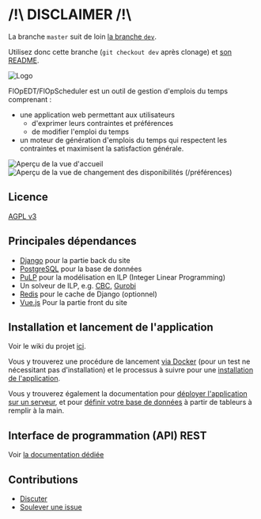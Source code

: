 # /!\ DISCLAIMER /!\

La branche `master` suit de loin [la branche
`dev`](https://framagit.org/flopedt/FlOpEDT/-/tree/dev).

Utilisez donc cette branche (`git checkout dev` après clonage) et [son
README](https://framagit.org/flopedt/FlOpEDT/-/blob/dev/README.md).



![Logo](./FlOpEDT/base/static/base/img/flop2.png)

FlOpEDT/FlOpScheduler est un outil de gestion
d'emplois du temps comprenant :
- une application web permettant aux utilisateurs
  * d'exprimer leurs contraintes et préférences
  * de modifier l'emploi du temps
- un moteur de génération d'emplois du temps qui respectent les contraintes et
maximisent la satisfaction générale.

![Aperçu de la vue d'accueil](./img/edt-accueil.jpg)
![Aperçu de la vue de changement des disponibilités (/préférences)](./img/edt-dispos.jpg)

## Licence

[AGPL v3](https://www.gnu.org/licenses/agpl-3.0.html)

## Principales dépendances
- [Django](https://www.djangoproject.com/) pour la partie back du site
- [PostgreSQL](https://www.postgresql.org/) pour la base de données
- [PuLP](https://github.com/coin-or/pulp) pour la modélisation en ILP (Integer Linear Programming)
- Un solveur de ILP, e.g. [CBC](https://projects.coin-or.org/Cbc), [Gurobi](gurobi.com)
- [Redis](https://redis.io) pour le cache de Django (optionnel)
- [Vue.js](https://vuejs.org/) Pour la partie front du site

## Installation et lancement de l'application
Voir le wiki du projet [ici](https://framagit.org/flopedt/FlOpEDT/-/wikis/home).

Vous y trouverez une procédure de lancement 
[via Docker](https://framagit.org/flopedt/FlOpEDT/-/wikis/Installation-en-utilisant-Docker)
(pour un test ne nécessitant pas d'installation) et le processus
à suivre pour une [installation de l'application](https://framagit.org/flopedt/FlOpEDT/-/wikis/Installation-Linux-(sans-Docker)).

Vous y trouverez également la documentation pour 
[déployer l'application sur un serveur](https://framagit.org/flopedt/FlOpEDT/-/wikis/deploiement), 
et pour [définir votre base de données](https://framagit.org/flopedt/FlOpEDT/-/wikis/import)
à partir de tableurs à remplir à la main.


## Interface de programmation (API) REST
Voir [la documentation dédiée](./FlOpEDT/api/README.md)

## Contributions
- [Discuter](https://framateam.org/flopedt/)
- [Soulever une issue](https://framagit.org/FlOpEDT/FlOpEDT/issues)


